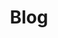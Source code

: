 ---
title: Blog
blog_url: blog

content:
    items: '@self.children'
    order:
        by: date
        dir: desc
    limit: 5
    pagination: true

feed:
    description: Sample Blog Description
    limit: 10

pagination: true
---